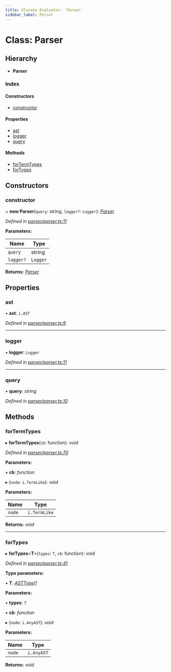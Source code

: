 ```yaml
---
title: Xlucene Evaluator: `Parser`
sidebar_label: Parser
---
```


# Class: Parser

## Hierarchy

* **Parser**

### Index

#### Constructors

* [constructor](parser.md#constructor)

#### Properties

* [ast](parser.md#ast)
* [logger](parser.md#logger)
* [query](parser.md#query)

#### Methods

* [forTermTypes](parser.md#fortermtypes)
* [forTypes](parser.md#fortypes)

## Constructors

###  constructor

\+ **new Parser**(`query`: string, `logger?`: `Logger`): *[Parser](parser.md)*

*Defined in [parser/parser.ts:11](https://github.com/terascope/teraslice/blob/6aab1cd2/packages/xlucene-evaluator/src/parser/parser.ts#L11)*

**Parameters:**

Name | Type |
------ | ------ |
`query` | string |
`logger?` | `Logger` |

**Returns:** *[Parser](parser.md)*

## Properties

###  ast

• **ast**: *`i.AST`*

*Defined in [parser/parser.ts:9](https://github.com/terascope/teraslice/blob/6aab1cd2/packages/xlucene-evaluator/src/parser/parser.ts#L9)*

___

###  logger

• **logger**: *`Logger`*

*Defined in [parser/parser.ts:11](https://github.com/terascope/teraslice/blob/6aab1cd2/packages/xlucene-evaluator/src/parser/parser.ts#L11)*

___

###  query

• **query**: *string*

*Defined in [parser/parser.ts:10](https://github.com/terascope/teraslice/blob/6aab1cd2/packages/xlucene-evaluator/src/parser/parser.ts#L10)*

## Methods

###  forTermTypes

▸ **forTermTypes**(`cb`: function): *void*

*Defined in [parser/parser.ts:70](https://github.com/terascope/teraslice/blob/6aab1cd2/packages/xlucene-evaluator/src/parser/parser.ts#L70)*

**Parameters:**

▪ **cb**: *function*

▸ (`node`: `i.TermLike`): *void*

**Parameters:**

Name | Type |
------ | ------ |
`node` | `i.TermLike` |

**Returns:** *void*

___

###  forTypes

▸ **forTypes**<**T**>(`types`: `T`, `cb`: function): *void*

*Defined in [parser/parser.ts:41](https://github.com/terascope/teraslice/blob/6aab1cd2/packages/xlucene-evaluator/src/parser/parser.ts#L41)*

**Type parameters:**

▪ **T**: *[ASTType](../enums/asttype.md)[]*

**Parameters:**

▪ **types**: *`T`*

▪ **cb**: *function*

▸ (`node`: `i.AnyAST`): *void*

**Parameters:**

Name | Type |
------ | ------ |
`node` | `i.AnyAST` |

**Returns:** *void*
